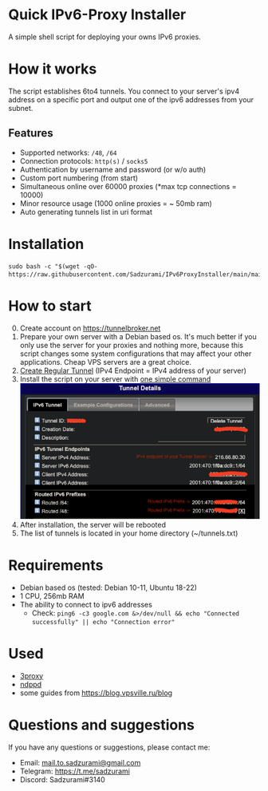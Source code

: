 # Quick IPv6-Proxy Installer

A simple shell script for deploying your owns IPv6 proxies.

# How it works

The script establishes 6to4 tunnels. You connect to your server's ipv4 address on a specific port and output one of the ipv6 addresses from your subnet.

## Features

-   Supported networks: `/48`, `/64`
-   Connection protocols: `http(s)` / `socks5`
-   Authentication by username and password (or w/o auth)
-   Custom port numbering (from start)
-   Simultaneous online over 60000 proxies (\*max tcp connections = 10000)
-   Minor resource usage (1000 online proxies = ~ 50mb ram)
-   Auto generating tunnels list in uri format

##

# Installation

```
sudo bash -c "$(wget -qO- https://raw.githubusercontent.com/Sadzurami/IPv6ProxyInstaller/main/main.sh)"
```

# How to start

0. Create account on https://tunnelbroker.net
1. Prepare your own server with a Debian based os.
   It's much better if you only use the server for your proxies and nothing more, because this script changes some system configurations that may affect your other applications. Cheap VPS servers are a great choice.
2. [Create Regular Tunnel](https://tunnelbroker.net/tunnel_detail.php?tid=762030#:~:text=Create%20Regular%20Tunnel) (IPv4 Endpoint = IPv4 address of your server)
3. Install the script on your server with [one simple command](https://github.com/Sadzurami/IPv6ProxyInstaller/blob/main/README.md#installation)
   ![example.png](./src-docs/example.png)
4. After installation, the server will be rebooted
5. The list of tunnels is located in your home directory (~/tunnels.txt)

# Requirements

-   Debian based os (tested: Debian 10-11, Ubuntu 18-22)
-   1 CPU, 256mb RAM
-   The ability to connect to ipv6 addresses
    -   Check: `ping6 -c3 google.com &>/dev/null && echo "Connected successfully" || echo "Connection error"`

# Used

-   [3proxy](https://github.com/z3APA3A/3proxy)
-   [ndppd](https://github.com/DanielAdolfsson/ndppd)
-   some guides from https://blog.vpsville.ru/blog

# Questions and suggestions

If you have any questions or suggestions, please contact me:

-   Email: mail.to.sadzurami@gmail.com
-   Telegram: https://t.me/sadzurami
-   Discord: Sadzurami#3140
